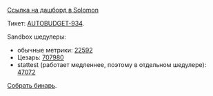 [Ссылка на дашборд в Solomon](https://solomon.yandex-team.ru/?project=cpa_autobudget&dashboard=equivalency_monitoring)

Тикет: [AUTOBUDGET-934](https://st.yandex-team.ru/AUTOBUDGET-902).

Sandbox шедулеры:
- обычные метрики: [22592](https://sandbox.yandex-team.ru/scheduler/22592/view)
- Цезарь: [707980](https://sandbox.yandex-team.ru/scheduler/707980/view)
- stattest (работает медленнее, поэтому в отдельном шедулере): [47072](https://sandbox.yandex-team.ru/scheduler/47072/view)

[Собрать бинарь](https://sandbox.yandex-team.ru/task/768846122/view).
